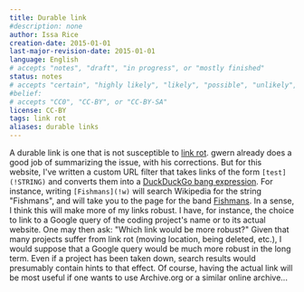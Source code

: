 ```yaml
---
title: Durable link
#description: none
author: Issa Rice
creation-date: 2015-01-01
last-major-revision-date: 2015-01-01
language: English
# accepts "notes", "draft", "in progress", or "mostly finished"
status: notes
# accepts "certain", "highly likely", "likely", "possible", "unlikely", "highly unlikely", "remote", "impossible", "log", "emotional", or "fiction"
#belief: 
# accepts "CC0", "CC-BY", or "CC-BY-SA"
license: CC-BY
tags: link rot
aliases: durable links
---
```


A durable link is one that is not susceptible to [link rot](http://www.gwern.net/Archiving%20URLs#link-rot).
gwern already does a good job of summarizing the issue, with his corrections.
But for this website, I've written a custom URL filter that takes links of the form `[test](!STRING)` and converts them into a [DuckDuckGo bang expression](https://duckduckgo.com/bang.html).
For instance, writing `[Fishmans](!w)` will search Wikipedia for the string "Fishmans", and will take you to the page for the band [Fishmans](music-i-like-to-listen-to).
In a sense, I think this will make more of my links robust.
I have, for instance, the choice to link to a Google query of the coding project's name or to its actual website.
One may then ask: "Which link would be more robust?"
Given that many projects suffer from link rot (moving location, being deleted, etc.), I would suppose that a Google query would be much more robust in the long term.
Even if a project has been taken down, search results would presumably contain hints to that effect.
Of course, having the actual link will be most useful if one wants to use Archive.org or a similar online archive...
